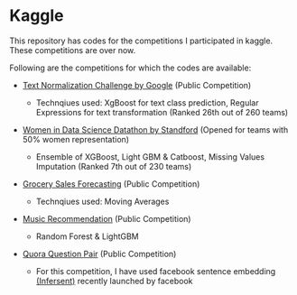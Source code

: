 # Kaggle
This repository has codes for the competitions I participated in kaggle. These competitions are over now.

Following are the competitions for which the codes are available:

- [Text Normalization Challenge by Google](https://www.kaggle.com/c/text-normalization-challenge-english-language) (Public Competition)
   - Technqiues used: XgBoost for text class prediction, Regular Expressions for text transformation (Ranked 26th out of 260 teams)
   
- [Women in Data Science Datathon by Standford](https://www.kaggle.com/c/wids2018datathon) (Opened for teams with 50% women representation)
   - Ensemble of XGBoost, Light GBM & Catboost, Missing Values Imputation (Ranked 7th out of 230 teams)
   
- [Grocery Sales Forecasting](https://www.kaggle.com/c/favorita-grocery-sales-forecasting) (Public Competition)
   - Technqiues used: Moving Averages
   
- [Music Recommendation](https://www.kaggle.com/c/kkbox-music-recommendation-challenge) (Public Competition)
   - Random Forest & LightGBM
   
- [Quora Question Pair](https://www.kaggle.com/c/quora-question-pairs) (Public Competition)
   - For this competition, I have used facebook sentence embedding [(Infersent)](https://github.com/facebookresearch/InferSent) recently launched by facebook
